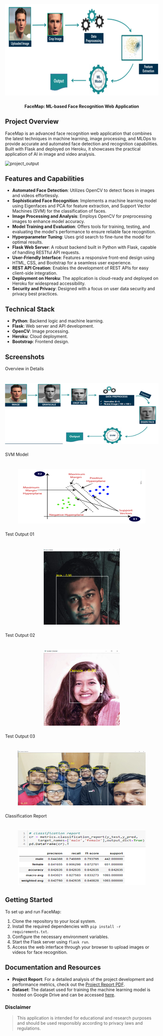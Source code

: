 <h1 align="center">
   <img src="https://github.com/sultanul-ovi/FaceMap/blob/main/images/overview.png"  width="800" height="300" />
</h1>

<h4 align="center">
FaceMap: ML-based Face Recognition Web Application
</h4>



## Project Overview
FaceMap is an advanced face recognition web application that combines the latest techniques in machine learning, image processing, and MLOps to provide accurate and automated face detection and recognition capabilities. Built with Flask and deployed on Heroku, it showcases the practical application of AI in image and video analysis.

![project_output](https://user-images.githubusercontent.com/75901421/184621727-ba0858f1-2151-43af-bc48-3be30dd45f60.gif)

## Features and Capabilities

- **Automated Face Detection**: Utilizes OpenCV to detect faces in images and videos effortlessly.
- **Sophisticated Face Recognition**: Implements a machine learning model using Eigenfaces and PCA for feature extraction, and Support Vector Machines (SVM) for the classification of faces.
- **Image Processing and Analysis**: Employs OpenCV for preprocessing images to enhance model accuracy.
- **Model Training and Evaluation**: Offers tools for training, testing, and evaluating the model's performance to ensure reliable face recognition.
- **Hyperparameter Tuning**: Uses grid search to fine-tune the model for optimal results.
- **Flask Web Server**: A robust backend built in Python with Flask, capable of handling RESTful API requests.
- **User-Friendly Interface**: Features a responsive front-end design using HTML, CSS, and Bootstrap for a seamless user experience.
- **REST API Creation**: Enables the development of REST APIs for easy client-side integration.
- **Deployment on Heroku**: The application is cloud-ready and deployed on Heroku for widespread accessibility.
- **Security and Privacy**: Designed with a focus on user data security and privacy best practices.

## Technical Stack

- **Python**: Backend logic and machine learning.
- **Flask**: Web server and API development.
- **OpenCV**: Image processing.
- **Heroku**: Cloud deployment.
- **Bootstrap**: Frontend design.

## Screenshots
Overview in Details
<h1 align="center">
   <img src="https://github.com/sultanul-ovi/FaceMap/blob/main/images/detaled overview.png"  width="600" height="200" />
</h1>

SVM Model
<h1 align="center">
   <img src="https://github.com/sultanul-ovi/FaceMap/blob/main/images/svm.png"  width="420" height="180" />
</h1>

Test Output 01
<h1 align="center">
   <img src="https://github.com/sultanul-ovi/FaceMap/blob/main/images/out3.png"  width="250" height="250" />
</h1>

Test Output 02
<h1 align="center">
   <img src="https://github.com/sultanul-ovi/FaceMap/blob/main/images/out2.png"  width="250" height="250" />
</h1>

Test Output 03
<h1 align="center">
   <img src="https://github.com/sultanul-ovi/FaceMap/blob/main/images/out6.png"  width="420" height="180" />
</h1>

Classification Report
<h1 align="center">
   <img src="https://github.com/sultanul-ovi/FaceMap/blob/main/images/c2.png"  width="420" height="180" />
</h1>


## Getting Started

To set up and run FaceMap:

1. Clone the repository to your local system.
2. Install the required dependencies with `pip install -r requirements.txt`.
3. Configure the necessary environment variables.
4. Start the Flask server using `flask run`.
5. Access the web interface through your browser to upload images or videos for face recognition.

## Documentation and Resources
- **Project Report**: For a detailed analysis of the project development and performance metrics, check out the [Project Report PDF](https://github.com/sultanul-ovi/FaceMap/blob/main/ML_project_report.pdf).
- **Dataset**: The dataset used for training the machine learning model is hosted on Google Drive and can be accessed [here](https://link-to-your-dataset.com).

### Disclaimer

> This application is intended for educational and research purposes and should be used responsibly according to privacy laws and regulations.
